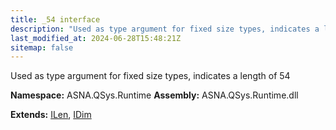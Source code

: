 ```yaml
---
title: _54 interface
description: "Used as type argument for fixed size types, indicates a length of 54  "
last_modified_at: 2024-06-28T15:48:21Z
sitemap: false
---
```


Used as type argument for fixed size types, indicates a length of 54 

**Namespace:** ASNA.QSys.Runtime
**Assembly:** ASNA.QSys.Runtime.dll

**Extends:** [ILen](/reference/runtime/qsys-runtime/i-len.html), [IDim](/reference/runtime/qsys-runtime/i-dim.html)
<br>
<br>
